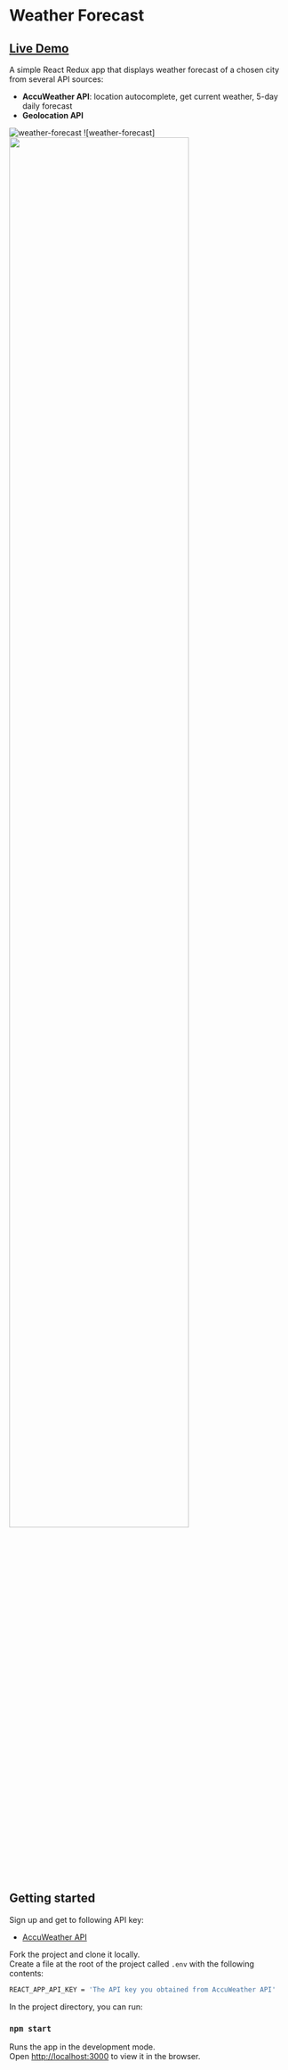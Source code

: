 
# Weather Forecast 
##  [Live Demo](https://weather-forecast-asaf.netlify.app/)

A simple React Redux app that displays weather forecast of a chosen city from several API sources:

- **AccuWeather API**: location autocomplete, get current weather, 5-day daily forecast
- **Geolocation API**

![weather-forecast](https://user-images.githubusercontent.com/33829557/141984585-7e7bcb07-c50e-43ff-8062-45c8ac039db8.gif)
![weather-forecast]<img src="https://user-images.githubusercontent.com/33829557/141984585-7e7bcb07-c50e-43ff-8062-45c8ac039db8.gif" width="80%" height="inherit">

## Getting started

Sign up and get to following API key:
- [AccuWeather API](https://developer.accuweather.com/)

Fork the project and clone it locally.<br />
Create a file at the root of the project called `.env` with the following contents:

```sh
REACT_APP_API_KEY = 'The API key you obtained from AccuWeather API'
```

In the project directory, you can run:

### `npm start`

Runs the app in the development mode.<br />
Open [http://localhost:3000](http://localhost:3000) to view it in the browser.
